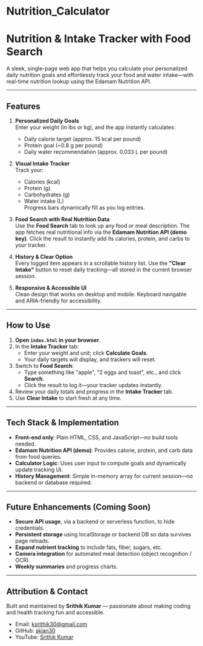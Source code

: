 # Nutrition_Calculator
# Nutrition & Intake Tracker with Food Search

A sleek, single-page web app that helps you calculate your personalized daily nutrition goals and effortlessly track your food and water intake—with real-time nutrition lookup using the Edamam Nutrition API.

---

##  Features

1. **Personalized Daily Goals**  
   Enter your weight (in lbs or kg), and the app instantly calculates:
   - Daily calorie target (approx. 15 kcal per pound)
   - Protein goal (~0.8 g per pound)
   - Daily water recommendation (approx. 0.033 L per pound)

2. **Visual Intake Tracker**  
   Track your:
   - Calories (kcal)  
   - Protein (g)  
   - Carbohydrates (g)  
   - Water intake (L)  
   Progress bars dynamically fill as you log entries.

3. **Food Search with Real Nutrition Data**  
   Use the **Food Search** tab to look up any food or meal description. The app fetches real nutritional info via the **Edamam Nutrition API (demo key)**. Click the result to instantly add its calories, protein, and carbs to your tracker.

4. **History & Clear Option**  
   Every logged item appears in a scrollable history list. Use the **"Clear Intake"** button to reset daily tracking—all stored in the current browser session.

5. **Responsive & Accessible UI**  
   Clean design that works on desktop and mobile. Keyboard navigable and ARIA-friendly for accessibility.

---

##  How to Use

1. **Open `index.html` in your browser**.  
2. In the **Intake Tracker** tab:  
   - Enter your weight and unit; click **Calculate Goals**.  
   - Your daily targets will display, and trackers will reset.  
3. Switch to **Food Search**:  
   - Type something like "apple", "2 eggs and toast", etc., and click **Search**.  
   - Click the result to log it—your tracker updates instantly.  
4. Review your daily totals and progress in the **Intake Tracker** tab.  
5. Use **Clear Intake** to start fresh at any time.

---

##  Tech Stack & Implementation

- **Front-end only**: Plain HTML, CSS, and JavaScript—no build tools needed.  
- **Edamam Nutrition API (demo)**: Provides calorie, protein, and carb data from food queries.  
- **Calculator Logic**: Uses user input to compute goals and dynamically update tracking UI.  
- **History Management**: Simple in-memory array for current session—no backend or database required.

---

##  Future Enhancements (Coming Soon)

- **Secure API usage**, via a backend or serverless function, to hide credentials.  
- **Persistent storage** using localStorage or backend DB so data survives page reloads.  
- **Expand nutrient tracking** to include fats, fiber, sugars, etc.  
- **Camera integration** for automated meal detection (object recognition / OCR).  
- **Weekly summaries** and progress charts.

---

##  Attribution & Contact

Built and maintained by **Srithik Kumar** — passionate about making coding and health tracking fun and accessible.

- Email: ksrithik30@gmail.com  
- GitHub: [skjan30](https://github.com/skjan30)  
- YouTube: [Srithik Kumar](https://www.youtube.com/@srithikkumar4170)

